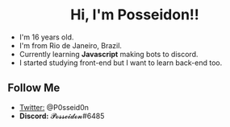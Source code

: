 <h1 align="center">Hi, I'm Posseidon!!</h1>

<ul>
    <li>I'm 16 years old.</li>
    <li>I'm from Rio de Janeiro, Brazil.</li>
    <li>Currently learning <b>Javascript</b> making bots to discord.</li>
    <li>I started studying front-end but I want to learn back-end too.</li>
</ul>

<h2>Follow Me</h2>

<ul>
    <li><a href="https://twitter.com/P0sseid0n">Twitter:</a> @P0sseid0n  </img></li>
    <li><b>Discord:</b> 𝓟𝓸𝓼𝓼𝓮𝓲𝓭𝓸𝓷#6485 </img></li>
</ul>

